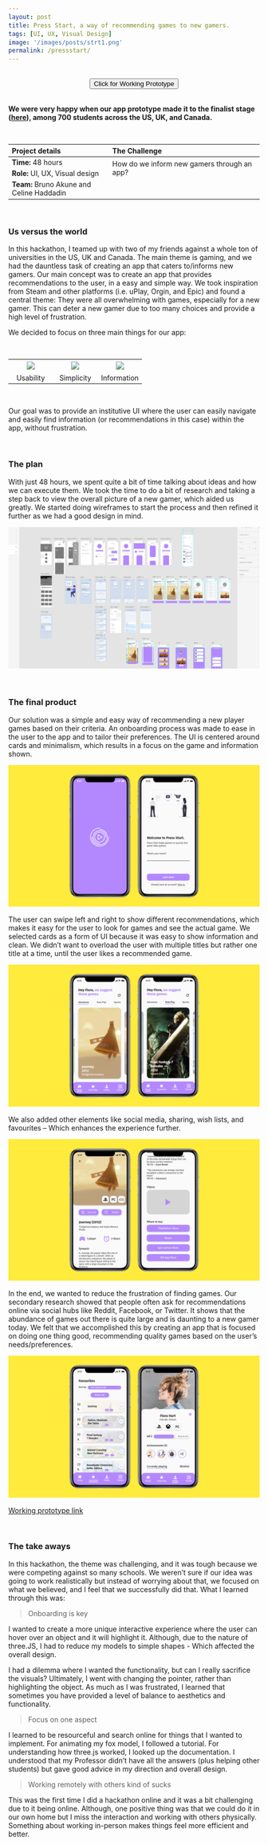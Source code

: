 ```yaml
---
layout: post
title: Press Start, a way of recommending games to new gamers.
tags: [UI, UX, Visual Design]
image: '/images/posts/strt1.png'
permalink: /pressstart/
---
```


<br>

<center><button class='c-btn c-btn--small' onclick="window.location.href = 'https://xd.adobe.com/view/93f42c2c-4e6b-4231-61a2-45b95ab6f5ef-e5c5/';">Click for Working Prototype</button></center>

<br>

<b>We were very happy when our app prototype made it to the finalist stage (<a href="https://assets.adobe.com/public/b7e508d5-10e4-4af1-7450-be3ced472a1d">here</a>), among 700 students across the US, UK, and Canada.</b>

<br>

<table>
<colgroup>
<col width="40%" />
<col width="60%" />
</colgroup>
<thead>
<tr align="left">
<th>Project details</th>
<th>The Challenge</th>
</tr>
</thead>
<tbody>
<tr>
<td markdown="span"><b>Time:</b> 48 hours</td>
<td rowspan="2">How do we inform new gamers through an app?</td>
</tr>
<tr>
<td markdown="span"><b>Role:</b> UI, UX, Visual design</td>
</tr>
<tr>
<td markdown="span"><b>Team:</b> Bruno Akune and Celine Haddadin</td>
</tr>
</tbody>
</table>

<br>

### Us versus the world

In this hackathon, I teamed up with two of my friends against a whole ton of universities in the US, UK and Canada. The main theme is gaming, and we had the dauntless task of creating an app that caters to/informs new gamers. Our main concept was to create an app that provides recommendations to the user, in a easy and simple way. We took inspiration from Steam and other platforms (i.e. uPlay, Orgin, and Epic) and found a central theme: They were all overwhelming with games, especially for a new gamer. This can deter a new gamer due to too many choices and provide a high level of frustration.

We decided to focus on three main things for our app:

<br>

<table>
    <colgroup>
<col width="33.33%" />
<col width="33.33%" />
<col width="33.33%" />
</colgroup>
  <tr>
    <th align="center"><img src="https://wilsontruong.com/images/posts/aware.png"></th>
    <th align="center"><img src="https://wilsontruong.com/images/posts/person.png"></th>
    <th align="center"><img src="https://wilsontruong.com/images/posts/give.png"></th>
  </tr>
  <tr>
    <td align="center">Usability</td>
    <td align="center">Simplicity</td>
    <td align="center">Information</td>
  </tr>
</table>

<br>    

Our goal was to provide an institutive UI where the user can easily navigate and easily find information (or recommendations in this case) within the app, without frustration.

<br>

### The plan
  
With just 48 hours, we spent quite a bit of time talking about ideas and how we can execute them. We took the time to do a bit of research and taking a step back to view the overall picture of a new gamer, which aided us greatly. We started doing wireframes to start the process and then refined it further as we had a good design in mind.

![image](/images/posts/strt6.png)

<br>

### The final product

Our solution was a simple and easy way of recommending a new player games based on their criteria. An onboarding process was made to ease in the user to the app and to tailor their preferences. The UI is centered around cards and minimalism, which results in a focus on the game and information shown. 

![image](/images/posts/strt5.png)

The user can swipe left and right to show different recommendations, which makes it easy for the user to look for games and see the actual game. We selected cards as a form of UI because it was easy to show information and clean. We didn’t want to overload the user with multiple titles but rather one title at a time, until the user likes a recommended game.

![image](/images/posts/strt2.png)

We also added other elements like social media, sharing, wish lists, and favourites – Which enhances the experience further.

![image](/images/posts/strt3.png)

In the end, we wanted to reduce the frustration of finding games. Our secondary research showed that people often ask for recommendations online via social hubs like Reddit, Facebook, or Twitter. It shows that the abundance of games out there is quite large and is daunting to a new gamer today. We felt that we accomplished this by creating an app that is focused on doing one thing good, recommending quality games based on the user’s needs/preferences.

![image](/images/posts/strt4.png)

<a href="https://xd.adobe.com/view/93f42c2c-4e6b-4231-61a2-45b95ab6f5ef-e5c5/">Working prototype link</a>

<br>

### The take aways

In this hackathon, the theme was challenging, and it was tough because we were competing against so many schools. We weren’t sure if our idea was going to work realistically but instead of worrying about that, we focused on what we believed, and I feel that we successfully did that. What I learned through this was: 

> Onboarding is key

I wanted to create a more unique interactive experience where the user can hover over an object and it will highlight it. Although, due to the nature of three.JS, I had to reduce my models to simple shapes - Which affected the overall design.
    
I had a dilemma where I wanted the functionality, but can I really sacrifice the visuals? Ultimately, I went with changing the pointer, rather than highlighting the object. As much as I was frustrated, I learned that sometimes you have provided a level of balance to aesthetics and functionality.

> Focus on one aspect

I learned to be resourceful and search online for things that I wanted to implement. For animating my fox model, I followed a tutorial. For understanding how three.js worked, I looked up the documentation. I understood that my Professor didn’t have all the answers (plus helping other students) but gave good advice in my direction and overall design.

> Working remotely with others kind of sucks

This was the first time I did a hackathon online and it was a bit challenging due to it being online. Although, one positive thing was that we could do it in our own home but I miss the interaction and working with others physically. Something about working in-person makes things feel more efficient and better.

<br>
